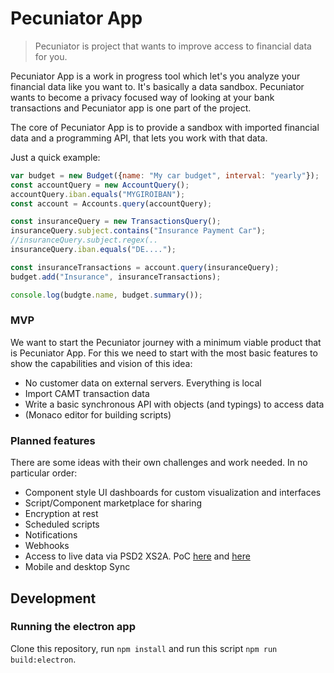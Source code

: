 # Pecuniator App

> Pecuniator is project that wants to improve access to financial data for you.

Pecuniator App is a work in progress tool which let's you analyze your financial data like you want to. It's basically a data sandbox. Pecuniator wants to become a privacy focused way of looking at your bank transactions and Pecuniator app is one part of the project.

The core of Pecuniator App is to provide a sandbox with imported financial data and a programming API, that lets you work with that data.

Just a quick example:

```javascript
var budget = new Budget({name: "My car budget", interval: "yearly"});
const accountQuery = new AccountQuery();
accountQuery.iban.equals("MYGIROIBAN");
const account = Accounts.query(accountQuery);

const insuranceQuery = new TransactionsQuery();
insuranceQuery.subject.contains("Insurance Payment Car");
//insuranceQuery.subject.regex(..
insuranceQuery.iban.equals("DE....");

const insuranceTransactions = account.query(insuranceQuery);
budget.add("Insurance", insuranceTransactions);

console.log(budgte.name, budget.summary());
```

### MVP

We want to start the Pecuniator journey with a minimum viable product that is Pecuniator App. For this we need to start with the most basic features to show the capabilities and vision of this idea:

* No customer data on external servers. Everything is local
* Import CAMT transaction data
* Write a basic synchronous API with objects (and typings) to access data
* (Monaco editor for building scripts)

### Planned features

There are some ideas with their own challenges and work needed. In no particular order:

* Component style UI dashboards for custom visualization and interfaces
* Script/Component marketplace for sharing
* Encryption at rest
* Scheduled scripts
* Notifications
* Webhooks
* Access to live data via PSD2 XS2A. PoC [here](https://github.com/Merzlabs/pycuniator) and [here](https://github.com/Merzlabs/pecuniatordotgo)
* Mobile and desktop Sync

## Development

### Running the electron app

Clone this repository, run `npm install` and run this script `npm run build:electron`.
